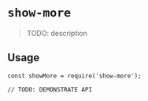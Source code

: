 # `show-more`

> TODO: description

## Usage

```
const showMore = require('show-more');

// TODO: DEMONSTRATE API
```
